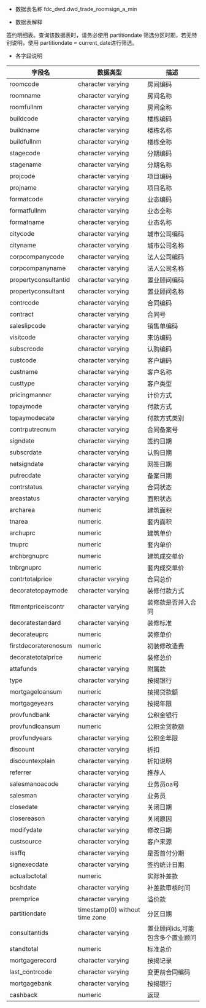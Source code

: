 - 数据表名称
fdc_dwd.dwd_trade_roomsign_a_min

- 数据表解释

签约明细表。查询该数据表时，请务必使用 partitiondate 筛选分区时期，若无特别说明，使用 partitiondate = current_date进行筛选。

- 各字段说明

| 字段名               | 数据类型                        | 描述                             |
| -------------------- | ------------------------------- | -------------------------------- |
| roomcode             | character varying               | 房间编码                         |
| roomname             | character varying               | 房间名称                         |
| roomfullnm           | character varying               | 房间全称                         |
| buildcode            | character varying               | 楼栋编码                         |
| buildname            | character varying               | 楼栋名称                         |
| buildfullnm          | character varying               | 楼栋全称                         |
| stagecode            | character varying               | 分期编码                         |
| stagename            | character varying               | 分期名称                         |
| projcode             | character varying               | 项目编码                         |
| projname             | character varying               | 项目名称                         |
| formatcode           | character varying               | 业态编码                         |
| formatfullnm         | character varying               | 业态全称                         |
| formatname           | character varying               | 业态名称                         |
| citycode             | character varying               | 城市公司编码                     |
| cityname             | character varying               | 城市公司名称                     |
| corpcompanycode      | character varying               | 法人公司编码                     |
| corpcompanyname      | character varying               | 法人公司名称                     |
| propertyconsultantid | character varying               | 置业顾问编码                     |
| propertyconsultant   | character varying               | 置业顾问名称                     |
| contrcode            | character varying               | 合同编码                         |
| contract             | character varying               | 合同号                           |
| saleslipcode         | character varying               | 销售单编码                       |
| visitcode            | character varying               | 来访编码                         |
| subscrcode           | character varying               | 认购编码                         |
| custcode             | character varying               | 客户编码                         |
| custname             | character varying               | 客户名称                         |
| custtype             | character varying               | 客户类型                         |
| pricingmanner        | character varying               | 计价方式                         |
| topaymode            | character varying               | 付款方式                         |
| topaymodecate        | character varying               | 付款方式类别                     |
| contrputrecnum       | character varying               | 合同备案号                       |
| signdate             | character varying               | 签约日期                         |
| subscrdate           | character varying               | 认购日期                         |
| netsigndate          | character varying               | 网签日期                         |
| putrecdate           | character varying               | 备案日期                         |
| contrstatus          | character varying               | 合同状态                         |
| areastatus           | character varying               | 面积状态                         |
| archarea             | numeric                         | 建筑面积                         |
| tnarea               | numeric                         | 套内面积                         |
| archuprc             | numeric                         | 建筑单价                         |
| tnuprc               | numeric                         | 套内单价                         |
| archbrgnuprc         | numeric                         | 建筑成交单价                     |
| tnbrgnuprc           | numeric                         | 套内成交单价                     |
| contrtotalprice      | character varying               | 合同总价                         |
| decoratetopaymode    | character varying               | 装修付款方式                     |
| fitmentpriceiscontr  | character varying               | 装修款是否并入合同               |
| decoratestandard     | character varying               | 装修标准                         |
| decorateuprc         | numeric                         | 装修单价                         |
| firstdecoraterenosum | numeric                         | 初装修改造费                     |
| decoratetotalprice   | numeric                         | 装修总价                         |
| attafunds            | character varying               | 附属款                           |
| type                 | character varying               | 按揭银行                         |
| mortgageloansum      | numeric                         | 按揭贷款额                       |
| mortgageyears        | character varying               | 按揭年限                         |
| provfundbank         | character varying               | 公积金银行                       |
| provfundloansum      | numeric                         | 公积金贷款额                     |
| provfundyears        | character varying               | 公积金年限                       |
| discount             | character varying               | 折扣                             |
| discountexplain      | character varying               | 折扣说明                         |
| referrer             | character varying               | 推荐人                           |
| salesmanoacode       | character varying               | 业务员oa号                       |
| salesman             | character varying               | 业务员                           |
| closedate            | character varying               | 关闭日期                         |
| closereason          | character varying               | 关闭原因                         |
| modifydate           | character varying               | 修改日期                         |
| custsource           | character varying               | 客户来源                         |
| issffq               | character varying               | 是否首付分期                     |
| signexecdate         | character varying               | 签约统计日期                     |
| actualbctotal        | numeric                         | 实际补差款                       |
| bcshdate             | character varying               | 补差款审核时间                   |
| premprice            | character varying               | 溢价款                           |
| partitiondate        | timestamp(0) without  time zone | 分区日期                         |
| consultantids        | character varying               | 置业顾问ids,可能包含多个置业顾问 |
| standtotal           | numeric                         | 标准总价                         |
| mortgagerecord       | character varying               | 按揭记录                         |
| last_contrcode       | character varying               | 变更前合同编码                   |
| mortgagebank         | character varying               | 按揭银行                         |
| cashback             | numeric                         | 返现                             |

